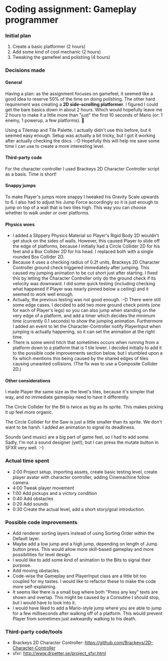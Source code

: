 # Coding assignment: Gameplay programmer

### Initial plan
1. Create a basic platformer (2 hours)
1. Add some kind of cool mechanic (2 hours)
1. Tweaking the gamefeel and polishing (4 hours)

### Decisions made

#### General
Having a plan: as the assignment focuses on gamefeel, it seemed like a good idea to reserve 50% of the time on doing polishing. The other hard requirement was creating a **2D side-scrolling platformer**. I figured I could get the bare basics down in about 2 hours. Which would hopefully leave me 2 hours to make it a little more than "just" the first 10 seconds of Mario (or: 1 enemy, 1 powerup, a few platforms). :crossed_fingers:

Using a Tilemap and Tile Palette. I actually didn't use this before, but it seemed easy enough. Setup was actually a bit tricky, but I got it working after actually checking the docs. :-D Hopefully this will help me save some time I can use to create a more interesting level.

#### Third-party code
For the character controller I used Brackeys 2D Character Controller script as a basis. Time is short!

#### Snappy jumps
To make Player's jumps more snappy I tweaked his Gravity Scale upwards to 6. I also had to adjust his Jump Force accordingly so it is just enough to jump on top of a wall that is two tiles high. This way you can choose whether to walk under or over platforms.

#### Physics woes
- I added a Slippery Physics Material so Player's Rigid Body 2D wouldn't get stuck on the sides of walls. However, this caused Player to slide off the edge of platforms, because I initially had a Circle Collider 2D for his feet and a Box Collider 2D for his head. I replaced both with a single rounded Box Collider 2D.
- Because it uses a checking radius of 0.2f units, Brackeys 2D Character Controller ground check triggered immediately after jumping. This caused my jumping animation to be cut short just after starting. I fixed this by letting the Character Controller only do the ground check if its velocity was downward. I did some quick testing (including checking what happened if Player was nearly pinned below a ceiling) and it seemed to work well enough.
- Actually, the previous testing was not good enough. :-D There were still some edge cases. I decided to add two more ground check points (one for each of Player's legs) so you can also jump when standing on the very edge of a platform, and add a timer which decides the minimum time (currently 0.1 seconds) to show the jumping animation. Furthermore I added an event to let the Character-Controller notify PlayerInput when jumping is actually happening, so it can set the animation at the right time.
- There is some weird hitch that sometimes occurs when running from a platform down to a platform that is 1 tile lower. I decided initially to add it to the possible code improvements section below, but I stumbled upon a fix which mentions this being caused by the shared edges of tiles causing unwanted collisions. (The fix was to use a Composite Collider 2D.)

#### Other considerations
I made Player the same size as the level's tiles, because it's simpler that way, and no immediate gameplay need to have it differently.

The Circle Collider for the Bit is twice as big as its sprite. This makes picking it up feel more organic.

The Circle Collider for the Saw is just a little smaller than its sprite. We don't want to be harsh. I added an animation to signal its deadliness.

Sounds (and music) are a big part of game feel, so I had to add some. Sadly, I'm not a sound designer (yet!), but I can press the mutate button in SFXR very well. :-)

### Actual time spent
- 2:00 Project setup, importing assets, create basic testing level, create player avatar with character controller, adding Cinemachine follow camera.
- 4:00 Tweak player movement
- 1:00 Add pickups and a victory condition
- 0:40 Add obstacles 
- 0:20 Add sounds
- 0:30 Create the actual level, add a short story/goal introduction.

### Possible code improvements
- Add renderer sorting layers instead of using Sorting Order within the Default layer.
- Maybe add a low jump and a high jump, depending on length of Jump button press. This would allow more skill-based gameplay and more possibilities for level design.
- I would like to add some kind of animation to the Bits to signal their purpose.
- Add moving obstacles.
- Code-wise the Gameplay and PlayerInput class are a little bit too coupled for my tastes. I would like to refactor these to make the code more self-explaining.
- It seems like there is a small bug where both "Press any key" texts are shown and overlap. This might be caused by a Coroutine I should stop, but I would have to look into it.
- I would have liked to add a Mario-style jump where you are able to jump for a few milliseconds after walking off of a platform. This would prevent Player from sometimes just awkwardly walking to his death.

### Third-party code/tools
- Brackeys 2D Character Controller: https://github.com/Brackeys/2D-Character-Controller
- sfxr: http://www.drpetter.se/project_sfxr.html
